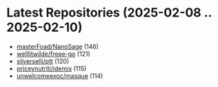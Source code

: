 # Latest Repositories (2025-02-08 .. 2025-02-10)

- [masterFoad/NanoSage](https://github.com/masterFoad/NanoSage) (146)
- [welllitwilde/freee-go](https://github.com/welllitwilde/freee-go) (121)
- [silverselli/ptt](https://github.com/silverselli/ptt) (120)
- [priceynutriti/idemix](https://github.com/priceynutriti/idemix) (115)
- [unwelcomeexoc/masque](https://github.com/unwelcomeexoc/masque) (114)
